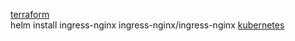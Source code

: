 [terraform](https://github.com/maxonchikbk/epam/tree/main/6.Terraform/terraform) <br>
helm install ingress-nginx ingress-nginx/ingress-nginx
[kubernetes](https://github.com/maxonchikbk/epam/tree/main/6.Terraform/kubernetes) <br>
